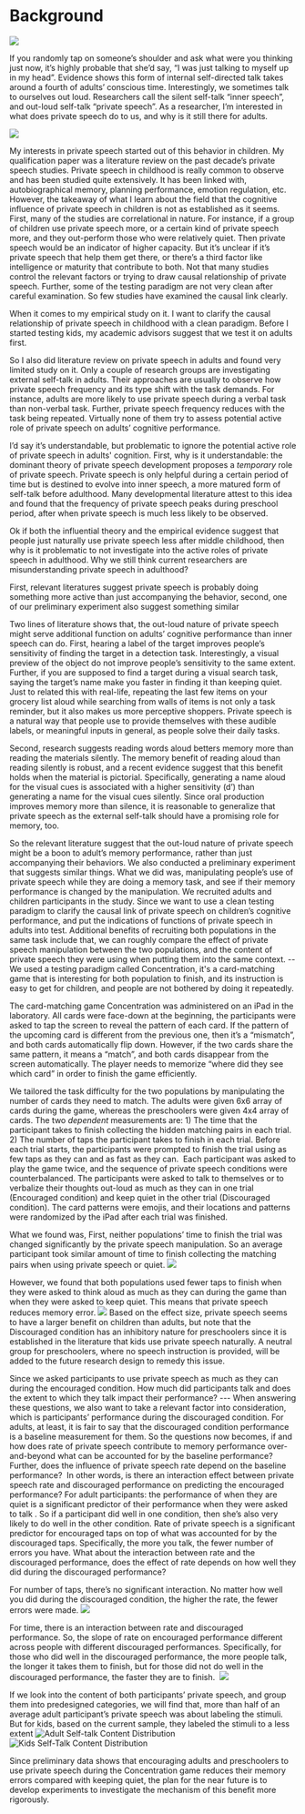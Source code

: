 
# Background
![](https://github.com/EvieXinqiGuo/EvieXinqiGuo_Portfolio/blob/main/Behavioral%20Intervention%20on%20Memory/innerspeechimage.png)

If you randomly tap on someone’s shoulder and ask what were you thinking just now, it’s highly probable that she’d say, “I was just talking to myself up in my head”. Evidence shows this form of internal self-directed talk takes around a fourth of adults’ conscious time. Interestingly, we sometimes talk to ourselves out loud. Researchers call the silent self-talk “inner speech”, and out-loud self-talk “private speech”. As a researcher, I’m interested in what does private speech do to us, and why is it still there for adults. 

![](https://github.com/EvieXinqiGuo/EvieXinqiGuo_Portfolio/blob/main/Behavioral%20Intervention%20on%20Memory/selfTalkStages.png)

My interests in private speech started out of this behavior in children. My qualification paper was a literature review on the past decade’s private speech studies. Private speech in childhood is really common to observe and has been studied quite extensively. It has been linked with, autobiographical memory, planning performance, emotion regulation, etc. However, the takeaway of what I learn about the field that the cognitive influence of private speech in children is not as established as it seems.
First, many of the studies are correlational in nature. For instance, if a group of children use private speech more, or a certain kind of private speech more, and they out-perform those who were relatively quiet. Then private speech would be an indicator of higher capacity. But it’s unclear if it’s private speech that help them get there, or there’s a third factor like intelligence or maturity that contribute to both. 
Not that many studies control the relevant factors or trying to draw causal relationship of private speech. Further, some of the testing paradigm are not very clean after careful examination. So few studies have examined the causal link clearly. 

When it comes to my empirical study on it. I want to clarify the causal relationship of private speech in childhood with a clean paradigm. Before I started testing kids, my academic advisors suggest that we test it on adults first. 

So I also did literature review on private speech in adults and found very limited study on it. Only a couple of research groups are investigating external self-talk in adults. Their approaches are usually to observe how private speech frequency and its type shift with the task demands. For instance, adults are more likely to use private speech during a verbal task than non-verbal task. Further, private speech frequency reduces with the task being repeated. Virtually none of them try to assess potential active role of private speech on adults’ cognitive performance. 

I’d say it’s understandable, but problematic to ignore the potential active role of private speech in adults' cognition. First, why is it understandable: the dominant theory of private speech development proposes a *temporary* role of private speech. Private speech is only helpful during a certain period of time but is destined to evolve into inner speech, a more matured form of self-talk before adulthood. Many developmental literature attest to this idea and found that the frequency of private speech peaks during preschool period, after when private speech is much less likely to be observed. 

Ok if both the influential theory and the empirical evidence suggest that people just naturally use private speech less after middle childhood, then why is it problematic to not investigate into the active roles of private speech in adulthood. Why we still think current researchers are misunderstanding private speech in adulthood? 

First, relevant literatures suggest private speech is probably doing something more active than just accompanying the behavior, second, one of our preliminary experiment also suggest something similar

Two lines of literature shows that, the out-loud nature of private speech might serve additional function on adults’ cognitive performance than inner speech can do.
First, hearing a label of the target improves people’s sensitivity of finding the target in a detection task. Interestingly, a visual preview of the object do not improve people’s sensitivity to the same extent. Further, if you are supposed to find a target during a visual search task, saying the target’s name make you faster in finding it than keeping quiet.   Just to related this with real-life, repeating the last few items on your grocery list aloud while searching from walls of items is not only a task reminder, but it also makes us more perceptive shoppers. Private speech is a natural way that people use to provide themselves with these audible labels, or meaningful inputs in general, as people solve their daily tasks. 

Second, research suggests reading words aloud betters memory more than reading the materials silently. The memory benefit of reading aloud than reading silently is robust, and a recent evidence suggest that this benefit holds when the material is pictorial. Specifically, generating a name aloud for the visual cues is associated with a higher sensitivity (d’) than generating a name for the visual cues silently. Since oral production improves memory more than silence, it is reasonable to generalize that private speech as the external self-talk should have a promising role for memory, too. 

So the relevant literature suggest that the out-loud nature of private speech might be a boon to adult’s memory performance, rather than just accompanying their behaviors. 
We also conducted a preliminary experiment that suggests similar things.
What we did was, manipulating people’s use of private speech while they are doing a memory task, and see if their memory performance is changed by the manipulation.
We recruited adults and children participants in the study.    Since we want to use a clean testing paradigm to clarify the causal link of private speech on children’s cognitive performance,     and put the indications of functions of private speech in adults into test.    Additional benefits of recruiting both populations in the same task include that, we can roughly compare the effect of private speech manipulation between the two populations, and the content of private speech they were using when putting them into the same context. 
-- We used a testing paradigm called Concentration, it's a card-matching game that is interesting for both population to finish, and its instruction is easy to get for children, and people are not bothered by doing it repeatedly. 

The card-matching game Concentration was administered on an iPad in the laboratory. All cards were face-down at the beginning, the participants were asked to tap the screen to reveal the pattern of each card. If the pattern of the upcoming card is different from the previous one, then it’s a “mismatch”, and both cards automatically flip down. However, if the two cards share the same pattern, it means a “match”, and both cards disappear from the screen automatically. The player needs to memorize “where did they see which card” in order to finish the game efficiently. 

We tailored the task difficulty for the two populations by manipulating the number of cards they need to match. The adults were given 6x6 array of cards during the game, whereas the preschoolers were given 4x4 array of cards. The two *dependent* measurements are: 1) The time that the participant takes to finish collecting the hidden matching pairs in each trial. 2) The number of taps the participant takes to finish in each trial. Before each trial starts, the participants were prompted to finish the trial using as few taps as they can and as fast as they can. 
Each participant was asked to play the game twice, and the sequence of private speech conditions were counterbalanced. The participants were asked to talk to themselves or to verbalize their thoughts out-loud as much as they can in one trial (Encouraged condition) and keep quiet in the other trial (Discouraged condition). 
The card patterns were emojis, and their locations and patterns were randomized by the iPad after each trial was finished.

What we found was, First, neither populations’ time to finish the trial was changed significantly by the private speech manipulation. So an average participant took similar amount of time to finish collecting the matching pairs when using private speech or quiet. 
![](https://github.com/EvieXinqiGuo/EvieXinqiGuo_Portfolio/blob/main/Behavioral%20Intervention%20on%20Memory/TwoByTwoAgeComaparison_Time.png)

However, we found that both populations used fewer taps to finish when they were asked to think aloud as much as they can during the game than when they were asked to keep quiet. This means that private speech reduces memory error. 
![](https://github.com/EvieXinqiGuo/EvieXinqiGuo_Portfolio/blob/main/Behavioral%20Intervention%20on%20Memory/TwoByTwoAgeComaparison_Flip.png)
Based on the effect size, private speech seems to have a larger benefit on children than adults, but note that the Discouraged condition has an inhibitory nature for preschoolers since it is established in the literature that kids use private speech naturally. A neutral group for preschoolers, where no speech instruction is provided, will be added to the future research design to remedy this issue. 


Since we asked participants to use private speech as much as they can during the encouraged condition. How much did participants talk and does the extent to which they talk impact their performance? 
--- When answering these questions, we also want to take a relevant factor into consideration, which is participants’ performance during the discouraged condition. For adults, at least, it is fair to say that the discouraged condition performance is a baseline measurement for them. So the questions now becomes, if and how does rate of private speech contribute to memory performance over-and-beyond what can be accounted for by the baseline performance? Further, does the influence of private speech rate depend on the baseline performance?  In other words, is there an interaction effect between private speech rate and discouraged performance on predicting the encouraged performance?
For adult participants: the performance of when they are quiet is a significant predictor of their performance when they were asked to talk . So if a participant did well in one condition, then she’s also very likely to do well in the other condition.
Rate of private speech is a significant predictor for encouraged taps on top of what was accounted for by the discouraged taps. Specifically, the more you talk, the fewer number of errors you have. 
What about the interaction between rate and the discouraged performance, does the effect of rate depends on how well they did during the discouraged performance? 

For number of taps, there’s no significant interaction. No matter how well you did during the discouraged condition, the higher the rate, the fewer errors were made. 
![](https://github.com/EvieXinqiGuo/EvieXinqiGuo_Portfolio/blob/main/Behavioral%20Intervention%20on%20Memory/EF_Rate_control_DifferentDF_Plot.png?raw=true)

For time, there is an interaction between rate and discouraged performance. So, the slope of rate on encouraged performance different across people with different discouraged performances. Specifically, for those who did well in the discouraged performance, the more people talk, the longer it takes them to finish, but for those did not do well in the discouraged performance, the faster they are to finish. 
![](https://github.com/EvieXinqiGuo/EvieXinqiGuo_Portfolio/blob/main/Behavioral%20Intervention%20on%20Memory/ET_Rate_control_DifferentDT_Plot.png)

If we look into the content of both participants’ private speech, and group them into predesigned categories, we will find that, more than half of an average adult participant’s private speech was about labeling the stimuli. But for kids, based on the current sample, they labeled the stimuli to a less extent
![Adult Self-talk Content Distribution](https://github.com/EvieXinqiGuo/EvieXinqiGuo_Portfolio/blob/main/Behavioral%20Intervention%20on%20Memory/PS_categories.png?raw=true)
![Kids Self-Talk Content Distribution](https://github.com/EvieXinqiGuo/EvieXinqiGuo_Portfolio/blob/main/Behavioral%20Intervention%20on%20Memory/PS_CategoriesECEC.png?raw=true)


Since preliminary data shows that encouraging adults and preschoolers to use private speech during the Concentration game reduces their memory errors compared with keeping quiet, the plan for the near future is to develop experiments to investigate the mechanism of this benefit more rigorously. 





